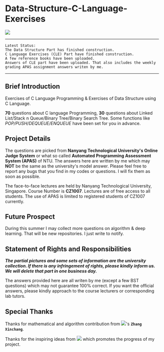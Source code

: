 # Data-Structure-C-Language-Exercises
![](https://upload.wikimedia.org/wikipedia/en/thumb/c/c6/Nanyang_Technological_University.svg/320px-Nanyang_Technological_University.svg.png)
***
    Latest Status: 
    The Data Structure Part has finished construction. 
    C Language Exercises (CLE) Part have finished construction. 
    A few reference books have been uploaded.
    Answers of CLE part have been uploaded. That also includes the weekly grading APAS assignment answers writen by me.     
***
Brief Introduction
----------
Exercises of C Language Programming & Exercises of Data Structure using C Language. 

**70** questions about C language Programming, **30** questions about Linked List/Stack n Queue/Binary Tree/Binary Search Tree. Some functions like *POP/PUSH/DEQUEUE/ENQUEUE* have been set for you in advance.

Project Details
----------
The questions are picked from **Nanyang Technological University's Online Judge System** or what so called **Automated Programming Assessment System (APAS)** of NTU. The answers here are written by me which may **NOT** be the same as the university's model answer. Please feel free to report any bugs that you find in my codes or questions. I will fix them as soon as possible.

The face-to-face lectures are held by Nanyang Technological University, Singapore. Course Number is **CZ1007**. Lectures are of free access to all students. The use of APAS is limited to registered students of CZ1007 currently.

Future Prospect
----------
During this summer I may collect more questions on algorithm & deep learning. That will be new repositories. I just write to notify.

Statement of Rights and Responsibilities
----------
***The partial pictures and some sets of information are the university collection. If there is any infringement of rights, please kindly inform us. We will delete that part in one business day.***

The answers provided here are all writen by me (except a few BST questions) which may not guarantee 100% correct. If you want the official answers, please kindly approach to the course lecturers or corresponding lab tutors.

Special Thanks
----------
Thanks for mathematical and algorithm contribution from ![](https://github.com/peterljq/Data-Structure-C-Language-Exercises/blob/master/Resources%20for%20README/logo.png)'s **`Zhang Xinchang`**.

Thanks for the inspiring ideas from ![](https://github.com/peterljq/Data-Structure-C-Language-Exercises/blob/master/Resources%20for%20README/68747470733a2f2f7261772e6769746875622e636f6d2f7765696a69616e77656e2f534a54552d6c6f676f2d62616e6e65722f6d61737465722f534a54555f42414e4e45522f504e472f736a747562616e6e6572626c75652e706e67.png) which promotes the progress of my project.
